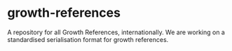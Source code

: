 # growth-references
A repository for all Growth References, internationally. We are working on a standardised serialisation format for growth references.
